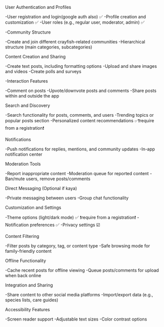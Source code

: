 User Authentication and Profiles

-User registration and login(google auth also) ✅ 
-Profile creation and customization ✅
-User roles (e.g., regular user, moderator, admin) ✅

-Community Structure

-Create and join different crayfish-related communities
-Hierarchical structure (main categories, subcategories)

Content Creation and Sharing

-Create text posts, including formatting options
-Upload and share images and videos
-Create polls and surveys

-Interaction Features

-Comment on posts
-Upvote/downvote posts and comments
-Share posts within and outside the app

Search and Discovery

-Search functionality for posts, comments, and users
-Trending topics or popular posts section 
-Personalized content recommendations ✅❗require from a registration❗

Notifications

-Push notifications for replies, mentions, and community updates
-In-app notification center

Moderation Tools

-Report inappropriate content
-Moderation queue for reported content
-Ban/mute users, remove posts/comments
  
Direct Messaging (Optional if kaya)

-Private messaging between users
-Group chat functionality

Customization and Settings

-Theme options (light/dark mode) ✅ ❗require from a registration❗
-Notification preferences ✅
-Privacy settings ☑️

Content Filtering

-Filter posts by category, tag, or content type
-Safe browsing mode for family-friendly content

Offline Functionality

-Cache recent posts for offline viewing
-Queue posts/comments for upload when back online

Integration and Sharing

-Share content to other social media platforms
-Import/export data (e.g., species lists, care guides)

Accessibility Features

-Screen reader support
-Adjustable text sizes
-Color contrast options

